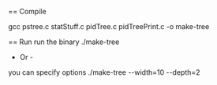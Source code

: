 == Compile

gcc pstree.c statStuff.c pidTree.c pidTreePrint.c -o make-tree

== Run
run the binary
./make-tree

- Or -

you can specify options
./make-tree --width=10 --depth=2